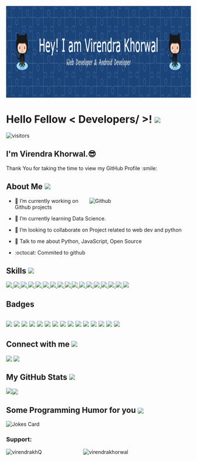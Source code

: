 
<div align="center">
<img width="100%" height = "250px" src="./github-header-image.png" alt="cover" />
</div>

<h1> Hello Fellow < Developers/ >! <img src = "https://raw.githubusercontent.com/MartinHeinz/MartinHeinz/master/wave.gif" width = 30px> </h1>
<p align='center'>

![visitors](https://visitor-badge.glitch.me/badge?page_id=Virendra-khorwal.Virendra-khorwal)
 
 ## I'm Virendra Khorwal.😎

</p>
<div size='20px'>  Thank You for taking the time to view my GitHub Profile :smile: 
</div>

<h2> About Me <img src = "https://media0.giphy.com/media/KDDpcKigbfFpnejZs6/giphy.gif?cid=ecf05e47oy6f4zjs8g1qoiystc56cu7r9tb8a1fe76e05oty&rid=giphy.gif" width = 100px></h2>

<img width="55%" align="right" alt="Github" src="https://raw.githubusercontent.com/onimur/.github/master/.resources/git-header.svg" />


- 🔭 I’m currently working on Github projects


- 🌱 I’m currently learning Data Science.
 

- 👯 I’m looking to collaborate on Project related to web dev and python 

- 💬 Talk to me about Python, JavaScript, Open Source 

- :octocat: Commited to github

<h2> Skills <img src = "https://media2.giphy.com/media/QssGEmpkyEOhBCb7e1/giphy.gif?cid=ecf05e47a0n3gi1bfqntqmob8g9aid1oyj2wr3ds3mg700bl&rid=giphy.gif" width = 32px padding =12px > </h2>
<a href= https://github.com/Virendra-khorwal?tab=repositories&q=&type=&language=python&sort= > <img width ='32px' src ='https://raw.githubusercontent.com/rahulbanerjee26/githubAboutMeGenerator/main/icons/python.svg'> </a>
<a href= https://github.com/Virendra-khorwal?tab=repositories&q=&type=&language=reactjs&sort= > <img width ='32px' src ='https://raw.githubusercontent.com/rahulbanerjee26/githubAboutMeGenerator/main/icons/reactjs.svg'> </a>
<a href= https://github.com/Virendra-khorwal?tab=repositories&q=&type=&language=javascript&sort= > <img width ='32px' src ='https://raw.githubusercontent.com/rahulbanerjee26/githubAboutMeGenerator/main/icons/javascript.svg'> </a>
<a href= https://github.com/Virendra-khorwal?tab=repositories&q=&type=&language=c&sort= > <img width ='32px' src ='https://raw.githubusercontent.com/rahulbanerjee26/githubAboutMeGenerator/main/icons/c.svg'> </a>
<a href= https://github.com/Virendra-khorwal?tab=repositories&q=&type=&language=cpp&sort= > <img width ='32px' src ='https://raw.githubusercontent.com/rahulbanerjee26/githubAboutMeGenerator/main/icons/cpp.svg'> </a>
<a href= https://github.com/Virendra-khorwal?tab=repositories&q=&type=&language=android&sort= > <img width ='32px' src ='https://raw.githubusercontent.com/rahulbanerjee26/githubAboutMeGenerator/main/icons/android.svg'> </a>
<a href= https://github.com/Virendra-khorwal?tab=repositories&q=&type=&language=blender&sort= > <img width ='32px' src ='https://raw.githubusercontent.com/rahulbanerjee26/githubAboutMeGenerator/main/icons/blender.svg'> </a>
<a href= https://github.com/Virendra-khorwal?tab=repositories&q=&type=&language=bootstrap&sort= > <img width ='32px' src ='https://raw.githubusercontent.com/rahulbanerjee26/githubAboutMeGenerator/main/icons/bootstrap.svg'> </a>
<a href= https://github.com/Virendra-khorwal?tab=repositories&q=&type=&language=css&sort= > <img width ='32px' src ='https://raw.githubusercontent.com/rahulbanerjee26/githubAboutMeGenerator/main/icons/css.svg'> </a>
<a href= https://github.com/Virendra-khorwal?tab=repositories&q=&type=&language=figma&sort= > <img width ='32px' src ='https://raw.githubusercontent.com/rahulbanerjee26/githubAboutMeGenerator/main/icons/figma.svg'> </a>
<a href= https://github.com/Virendra-khorwal?tab=repositories&q=&type=&language=github&sort= > <img width ='32px' src ='https://raw.githubusercontent.com/rahulbanerjee26/githubAboutMeGenerator/main/icons/github.svg'> </a>
<a href= https://github.com/Virendra-khorwal?tab=repositories&q=&type=&language=linux&sort= > <img width ='32px' src ='https://raw.githubusercontent.com/rahulbanerjee26/githubAboutMeGenerator/main/icons/linux.svg'> </a>
<a href= https://github.com/Virendra-khorwal?tab=repositories&q=&type=&language=kotlin&sort= > <img width ='32px' src ='https://raw.githubusercontent.com/rahulbanerjee26/githubAboutMeGenerator/main/icons/kotlin.svg'> </a>
<a href= https://github.com/Virendra-khorwal?tab=repositories&q=&type=&language=mysql&sort= > <img width ='32px' src ='https://raw.githubusercontent.com/rahulbanerjee26/githubAboutMeGenerator/main/icons/mysql.svg'> </a>
<a href= https://github.com/Virendra-khorwal?tab=repositories&q=&type=&language=photoshop&sort= > <img width ='32px' src ='https://raw.githubusercontent.com/rahulbanerjee26/githubAboutMeGenerator/main/icons/photoshop.svg'> </a>
<a href= https://github.com/Virendra-khorwal?tab=repositories&q=&type=&language=sass&sort= > <img width ='32px' src ='https://raw.githubusercontent.com/rahulbanerjee26/githubAboutMeGenerator/main/icons/sass.svg'> </a>
<a href= https://github.com/Virendra-khorwal?tab=repositories&q=&type=&language=unreal&sort= > <img width ='32px' src ='https://raw.githubusercontent.com/rahulbanerjee26/githubAboutMeGenerator/main/icons/unreal.svg'> </a>
 
 <h2>Badges<h2>
  <img src='https://img.shields.io/badge/Python-3776AB?style=for-the-badge&logo=python&logoColor=white'>
  <img src='https://img.shields.io/badge/HTML5-E34F26?style=for-the-badge&logo=html5&logoColor=white'>
  <img src='https://img.shields.io/badge/CSS3-1572B6?style=for-the-badge&logo=css3&logoColor=white'>
  <img src='https://img.shields.io/badge/JavaScript-323330?style=for-the-badge&logo=javascript&logoColor=F7DF1E'>
  <img src='https://img.shields.io/badge/C-00599C?style=for-the-badge&logo=c&logoColor=white'>
  <img src='https://img.shields.io/badge/C%2B%2B-00599C?style=for-the-badge&logo=c%2B%2B&logoColor=white'>
  <img src='https://img.shields.io/badge/Kotlin-0095D5?&style=for-the-badge&logo=kotlin&logoColor=white'>
  <img src='https://img.shields.io/badge/-Unreal%20Engine-313131?style=for-the-badge&logo=unreal-engine&logoColor=white'>
  <img src='https://img.shields.io/badge/Adobe-Photoshop-31A8FF?style=for-the-badge&logo=Adobe-Photoshop&labelColor=0a446b&logoWidth=15'>
  <img src='https://img.shields.io/badge/Adobe%20Illustrator-FF9A00?style=for-the-badge&logo=adobe%20illustrator&logoColor=white'>
  <img src='https://img.shields.io/badge/Figma-F24E1E?style=for-the-badge&logo=figma&logoColor=white'>
  <img src='https://img.shields.io/badge/Dribbble-EA4C89?style=for-the-badge&logo=dribbble&logoColor=white'>
  <img src='https://img.shields.io/badge/Android_Studio-3DDC84?style=for-the-badge&logo=android-studio&logoColor=white'>
  <img src='https://img.shields.io/badge/Visual_Studio_Code-0078D4?style=for-the-badge&logo=visual%20studio%20code&logoColor=white'>
  <img src='https://img.shields.io/badge/Node.js-339933?style=for-the-badge&logo=nodedotjs&logoColor=white'>



<h2> Connect with me <img src='https://raw.githubusercontent.com/ShahriarShafin/ShahriarShafin/main/Assets/handshake.gif' width="100px"> </h2>
<a href = 'https://www.linkedin.com/in/virendra-khorwal'> <img width = '100px' align= 'center' src="https://img.shields.io/badge/LinkedIn-0077B5?style=for-the-badge&logo=linkedin&logoColor=white"/></a> 
<a href = 'https://dev.to/virendrakhorwal'> <img width = '100px' align= 'center' src="https://img.shields.io/badge/dev.to-0A0A0A?style=for-the-badge&logo=dev.to&logoColor=white"/></a> 



<h2> My GitHub Stats <img src='https://media1.giphy.com/media/du3J3cXyzhj75IOgvA/giphy.gif?cid=ecf05e47x2g034i9pzwtzzsd3xgg2w9nr94t4tflbbgo3008&rid=giphy.gif' width='32px'> </h2>

<!-- <a href="https://github.com/anuraghazra/github-readme-stats"> -->
<img align="left" src="https://github-readme-stats.vercel.app/api?username=Virendra-khorwal&count_private=true&show_icons=true&theme=tokyonight" />
</a>
<!-- <a href="https://github.com/anuraghazra/convoychat"> -->
<img align="center" src="https://github-readme-stats.vercel.app/api/top-langs/?username=Virendra-khorwal&theme=tokyonight" />
</a>

<h2> Some Programming Humor for you <img align ='center' src='https://media2.giphy.com/media/UQDSBzfyiBKvgFcSTw/giphy.gif?cid=ecf05e47p3cd513axbek3f56ti3jzizq8hincw20jauyyfyw&rid=giphy.gif' width = '32px'></h2>
 

![Jokes Card](https://readme-jokes.vercel.app/api?theme=default)
 
 <h3 align="left">Support:</h3>
 
  <p><a href="https://www.buymeacoffee.com/virendrakhQ"> <img align="left" src="https://cdn.buymeacoffee.com/buttons/v2/default-yellow.png" height="50" width="210" alt="virendrakhQ" /></a><a href="https://ko-fi.com/virendrakhorwal"> <img align="left" src="https://cdn.ko-fi.com/cdn/kofi3.png?v=3" height="50" width="210" alt="virendrakhorwal" /></a></p><br><br>



